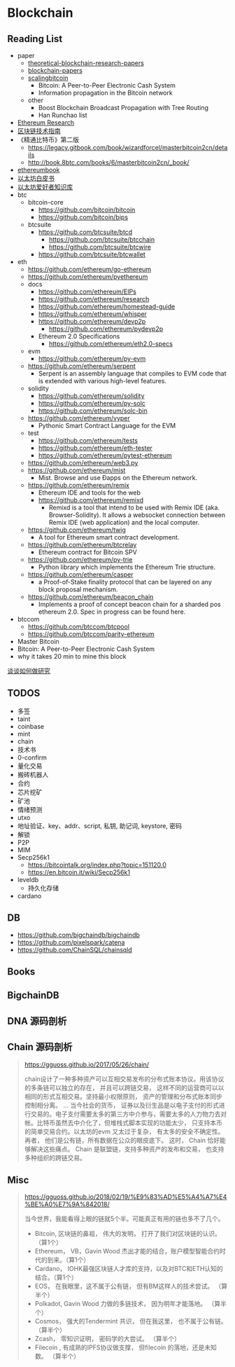 # Blockchain

## Reading List
+ paper
    * [theoretical-blockchain-research-papers](https://github.com/mathetake/theoretical-blockchain-research-papers)
    * [blockchain-papers](https://github.com/decrypto-org/blockchain-papers)
    * [scalingbitcoin](https://scalingbitcoin.org/papers/)
        - Bitcoin: A Peer-to-Peer Electronic Cash System
        - Information propagation in the Bitcoin network
    * other
        - Boost Blockchain Broadcast Propagation with Tree Routing
        - Han Runchao list
+ [Ethereum Research](https://ethresear.ch/)
+ [区块链技术指南](https://yeasy.gitbooks.io/blockchain_guide/content/)
+ 《精通比特币》第二版
    * https://legacy.gitbook.com/book/wizardforcel/masterbitcoin2cn/details
    * http://book.8btc.com/books/6/masterbitcoin2cn/_book/
+ [ethereumbook](https://github.com/ethereumbook/ethereumbook)
+ [以太坊白皮书](https://github.com/ethereum/wiki/wiki/%5B%E4%B8%AD%E6%96%87%5D-%E4%BB%A5%E5%A4%AA%E5%9D%8A%E7%99%BD%E7%9A%AE%E4%B9%A6)
+ [以太坊爱好者知识库](https://ethfans.org/wikis/Home)
+ btc
    * bitcoin-core
        - https://github.com/bitcoin/bitcoin
        - https://github.com/bitcoin/bips
    * btcsuite
        - https://github.com/btcsuite/btcd
            + https://github.com/btcsuite/btcchain
            + https://github.com/btcsuite/btcwire
        - https://github.com/btcsuite/btcwallet
+ eth
    * https://github.com/ethereum/go-ethereum
    * https://github.com/ethereum/pyethereum
    * docs
        - https://github.com/ethereum/EIPs
        - https://github.com/ethereum/research
        - https://github.com/ethereum/homestead-guide
        - https://github.com/ethereum/whisper
        - https://github.com/ethereum/devp2p
            + https://github.com/ethereum/pydevp2p
        - Ethereum 2.0 Specifications
            + https://github.com/ethereum/eth2.0-specs
    * evm
        - https://github.com/ethereum/py-evm
    * https://github.com/ethereum/serpent
        - Serpent is an assembly language that compiles to EVM code that is extended with various high-level features. 
    * solidity
        - https://github.com/ethereum/solidity
        - https://github.com/ethereum/py-solc
        - https://github.com/ethereum/solc-bin
    * https://github.com/ethereum/vyper
        - Pythonic Smart Contract Language for the EVM
    * test
        - https://github.com/ethereum/tests
        - https://github.com/ethereum/eth-tester
        - https://github.com/ethereum/pytest-ethereum
    * https://github.com/ethereum/web3.py
    * https://github.com/ethereum/mist
        - Mist. Browse and use Ðapps on the Ethereum network. 
    * https://github.com/ethereum/remix
        - Ethereum IDE and tools for the web
        - https://github.com/ethereum/remixd
            + Remixd is a tool that intend to be used with Remix IDE (aka. Browser-Solidity). It allows a websocket connection between Remix IDE (web application) and the local computer.
    * https://github.com/ethereum/twig
        - A tool for Ethereum smart contract development.
    * https://github.com/ethereum/btcrelay
        - Ethereum contract for Bitcoin SPV
    * https://github.com/ethereum/py-trie
        - Python library which implements the Ethereum Trie structure.
    * https://github.com/ethereum/casper
        - a Proof-of-Stake finality protocol that can be layered on any block proposal mechanism.
    * https://github.com/ethereum/beacon_chain
        - Implements a proof of concept beacon chain for a sharded pos ethereum 2.0. Spec in progress can be found here.
+ btccom
    * https://github.com/btccom/btcpool
    * https://github.com/btccom/parity-ethereum
+ Master Bitcoin
+ Bitcoin: A Peer-to-Peer Electronic Cash System
+ why it takes 20 min to mine this block

[谈谈如何做研究](https://mp.weixin.qq.com/s/owj8c2xeOWG7e-9oOvgaMw)

## TODOS
+ 多签
+ taint
+ coinbase
+ mint
+ chain
+ 技术书
+ 0-confirm
+ 量化交易
+ 搬砖机器人
+ 合约
+ 芯片挖矿
+ 矿池
+ 情绪预测
+ utxo
+ 地址验证、key、addr、script, 私钥, 助记词, keystore, 密码
+ 解锁
+ P2P
+ MIM
+ Secp256k1
    * https://bitcointalk.org/index.php?topic=151120.0
    * https://en.bitcoin.it/wiki/Secp256k1
+ leveldb
    * 持久化存储
+ cardano

## DB
+ https://github.com/bigchaindb/bigchaindb
+ https://github.com/pixelspark/catena
+ https://github.com/ChainSQL/chainsqld

<!-- 
## Soul-Rose
+ [以太坊私链](https://mp.weixin.qq.com/s?__biz=MzUzNTEwODM4OA==&mid=2247483747&idx=2&sn=e270c52cbea73654a08162e9a4833252&chksm=fa8bcf28cdfc463e6a45446e95e1a3461e302a48cae3af10b72cec8ae19f423a0a5c7ccfbf22&mpshare=1&scene=1&srcid=0323kCmh8uIp2uaN58GQUyfT&pass_ticket=xsclNig29Kt4k90qrIoVlF1vVltuq2IlP%2F3tszP3fSMRPVayWjSDx1mu5YdzNe7I#rd)
+ https://mp.weixin.qq.com/s?__biz=MzUzNTEwODM4OA==&mid=2247483740&idx=1&sn=07181641332359c45b64384eb8fc081b&chksm=fa8bcf17cdfc4601e2d46cd3d22fdf4b075f34452472ed107f59c0a9a1415ecd59e6dfd5162f&scene=0&pass_ticket=xsclNig29Kt4k90qrIoVlF1vVltuq2IlP%2F3tszP3fSMRPVayWjSDx1mu5YdzNe7I#rd
+ http://cj.sina.com.cn/articles/view/2506401175/9564a5970010046ph
+ https://mp.weixin.qq.com/s?__biz=MzU2MTE1NDk2Mg==&mid=2247484662&idx=1&sn=b2d9c242e7fa993a5beb793deea47172&chksm=fc7c5a0bcb0bd31d1944ae007eb1bbd2ca0d2a1bfa97f68bb15e126c9b742d588e0089b3354d&mpshare=1&scene=1&srcid=0313kihjkq6Yv0UEpydGN2y6&pass_ticket=xsclNig29Kt4k90qrIoVlF1vVltuq2IlP%2F3tszP3fSMRPVayWjSDx1mu5YdzNe7I#rd
+ https://steemit.com/cn-cryptocurrency/@peipei/cryptokitties
+ http://www.icokan.com/portal.php?mod=view&aid=6052
+ https://ethfans.org/posts/how-to-code-your-own-cryptokitties-style-game-on-ethereum
+ https://zhuanlan.zhihu.com/p/32380985
+ https://blog.csdn.net/pure_lady/article/details/78768546
+ Firstblood、GameCredits、Bitcrystals
+ [24小时全球交易TOP3，2周总流水780ETH，复盘新年第一款国产区块链游戏](https://mp.weixin.qq.com/s?__biz=MjM5Njc5MjgyMA==&mid=2989658332&idx=1&sn=c37a238202cbdb18dd529279d35e7a2d&chksm=9125e047a65269514f43b0e8d29f893ea24b23341aafa96d3289937d74b0bbcc73bbbe33ec5f&mpshare=1&scene=1&srcid=03118jbSJvJvYyIzFgs3yYH5&pass_ticket=xsclNig29Kt4k90qrIoVlF1vVltuq2IlP%2F3tszP3fSMRPVayWjSDx1mu5YdzNe7I#rd)
+ [「以太猫」不是区块链游戏，这些才是 | 36氪新风向](https://mp.weixin.qq.com/s?__biz=MzI2NDk5NzA0Mw==&mid=2247506101&idx=1&sn=c0caee8a9b2aa0980e201317b9dde7d0&chksm=eaa68969ddd1007fe8f3010a9c99200e38723988dfac4622a43a7738361669bc752d0b445b3b&scene=0&pass_ticket=xsclNig29Kt4k90qrIoVlF1vVltuq2IlP%2F3tszP3fSMRPVayWjSDx1mu5YdzNe7I#rd)
 -->

## Books

## BigchainDB

## DNA 源码剖析

## Chain 源码剖析

> https://gguoss.github.io/2017/05/26/chain/
> 
> chain设计了一种多种资产可以互相交易发布的分布式账本协议。用该协议的多条链可以独立的存在， 并且可以跨链交易， 这样不同的运营商可以以相同的形式互相交易。坚持最小权限原则， 资产的管理和分布式账本同步控制相分离。
> ...
> 当今社会的货币， 证券以及衍生品是以电子支付的形式进行交易的。电子支付需要太多的第三方中介参与，需要太多的人力物力去对帐。比特币虽然去中介化了，但堆栈式脚本实现的功能太少， 只支持本币的简单交易合约。以太坊的evm 又太过于复杂， 有太多的安全不确定性。再者， 他们是公有链，所有数据在公众的眼皮底下。 这时， Chain 恰好能够解决这些痛点。 Chain 是联盟链，支持多种资产的发布和交易， 也支持多种组织的跨链交易。


## Misc
> https://gguoss.github.io/2018/02/19/%E9%83%AD%E5%A4%A7%E4%BE%A0%E7%9A%842018/
> 
> 当今世界，我能看得上眼的链就5个半。可能真正有用的链也多不了几个。
> 
> + Bitcoin, 区块链的鼻祖， 伟大的发明， 打开了我们对区块链的认识。（算1个）
> + Ethereum， VB，Gavin Wood 杰出才能的结合，账户模型智能合约时代的到来。（算1个）
> + Cardano， IOHK最强区块链人才库的支持，以及对BTC和ETH认知的结合。（算1个）
> + EOS， 在我眼里，这不属于公有链， 但有BM这样人的技术尝试。 （算半个）
> + Polkadot, Gavin Wood 力做的多链技术， 因为明年才能落地。 （算半个）
> + Cosmos， 强大的Tendermint 共识， 但在我这里， 也不属于公有链。 （算半个）
> + Zcash， 零知识证明， 密码学的大尝试。 （算半个）
> + Filecoin , 有成熟的IPFS协议做支撑， 但filecoin 的落地，还是未知数。 （算半个）

